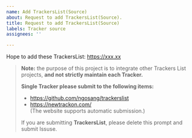 ```yaml
---
name: Add TrackersList(Source)
about: Request to add TrackersList(Source).
title: Request to add TrackersList(Source)
labels: Tracker source
assignees: ''

---
```


Hope to add these TrackersList:
https://xxx.xx

> **Note:** the purpose of this project is to integrate other Trackers List projects, **and not strictly maintain each Tracker.**  
>    
> **Single Tracker please submit to the following items:**  
> * https://github.com/ngosang/trackerslist  
> * https://newtrackon.com/  
> (The website supports automatic submission.)  
>   
> If you are submitting **TrackersList**, please delete this prompt and submit Issuse.
